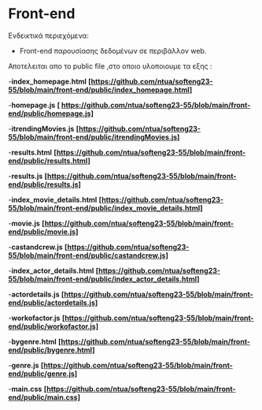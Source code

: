 # Front-end

Ενδεικτικά περιεχόμενα:

- Front-end παρουσίασης δεδομένων σε περιβάλλον web.



Αποτελειται απο το public file ,στο οποιο υλοποιουμε τα εξης :


-**index_homepage.html**
**[https://github.com/ntua/softeng23-55/blob/main/front-end/public/index_homepage.html]**

-**homepage.js**
**[ https://github.com/ntua/softeng23-55/blob/main/front-end/public/homepage.js]**


-**itrendingMovies.js**
**[https://github.com/ntua/softeng23-55/blob/main/front-end/public/itrendingMovies.js]**


-**results.html**
**[https://github.com/ntua/softeng23-55/blob/main/front-end/public/results.html]**


-**results.js**
**[https://github.com/ntua/softeng23-55/blob/main/front-end/public/results.js]**


-**index_movie_details.html**
**[https://github.com/ntua/softeng23-55/blob/main/front-end/public/index_movie_details.html]**


-**movie.js**
**[https://github.com/ntua/softeng23-55/blob/main/front-end/public/movie.js]**


-**castandcrew.js**
**[https://github.com/ntua/softeng23-55/blob/main/front-end/public/castandcrew.js]**



-**index_actor_details.html**
**[https://github.com/ntua/softeng23-55/blob/main/front-end/public/index_actor_details.html]**



-**actordetails.js**
**[https://github.com/ntua/softeng23-55/blob/main/front-end/public/actordetails.js]**


-**workofactor.js**
**[https://github.com/ntua/softeng23-55/blob/main/front-end/public/workofactor.js]**


-**bygenre.html**
**[https://github.com/ntua/softeng23-55/blob/main/front-end/public/bygenre.html]**



-**genre.js**
**[https://github.com/ntua/softeng23-55/blob/main/front-end/public/genre.js]**



-**main.css**
**[https://github.com/ntua/softeng23-55/blob/main/front-end/public/main.css]**










